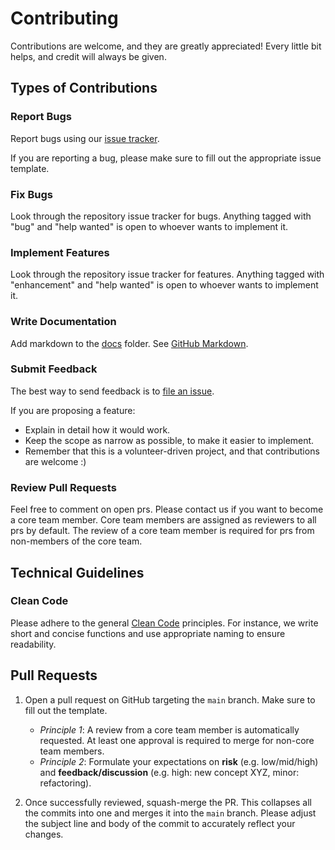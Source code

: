 # Contributing

Contributions are welcome, and they are greatly appreciated! Every little bit helps, and credit will always be given.

## Types of Contributions

### Report Bugs

Report bugs using our [issue tracker](https://github.com/flatland-association/flatland-benchmarks/issues).

If you are reporting a bug, please make sure to fill out the appropriate issue template.

### Fix Bugs

Look through the repository issue tracker for bugs. Anything tagged with "bug" and "help wanted" is open to whoever
wants to implement it.

### Implement Features

Look through the repository issue tracker for features. Anything tagged with "enhancement" and "help wanted" is open to
whoever wants to implement it.

### Write Documentation

Add markdown to the [docs](.) folder.
See [GitHub Markdown](https://docs.github.com/en/get-started/writing-on-github/getting-started-with-writing-and-formatting-on-github/basic-writing-and-formatting-syntax).

### Submit Feedback

The best way to send feedback is to [file an issue](https://github.com/flatland-association/flatland-benchmarks/issues).

If you are proposing a feature:

- Explain in detail how it would work.
- Keep the scope as narrow as possible, to make it easier to implement.
- Remember that this is a volunteer-driven project, and that contributions are welcome :)

### Review Pull Requests

Feel free to comment on open prs. Please contact us if you want to become a core team member.
Core team members are assigned as reviewers to all prs by default.
The review of a core team member is required for prs from non-members of the core team.

## Technical Guidelines

### Clean Code

Please adhere to the general [Clean Code](https://www.planetgeek.ch/wp-content/uploads/2014/11/Clean-Code-V2.4.pdf)
principles. For instance, we write short and concise functions and use appropriate naming to ensure readability.

## Pull Requests

1. Open a pull request on GitHub targeting the `main` branch.
   Make sure to fill out the template.
    * *Principle 1*: A review from a core team member is automatically requested.
      At least one approval is required to merge for non-core team members.
    * *Principle 2*: Formulate your expectations on **risk** (e.g. low/mid/high) and **feedback/discussion** (e.g. high: new concept XYZ, minor: refactoring).

2. Once successfully reviewed, squash-merge the PR.
   This collapses all the commits into one and merges it into the `main` branch.
   Please adjust the subject line and body of the commit to accurately reflect your changes.

